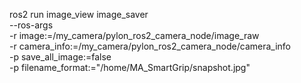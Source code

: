 ros2 run image_view image_saver \
  --ros-args \
  -r image:=/my_camera/pylon_ros2_camera_node/image_raw \
  -r camera_info:=/my_camera/pylon_ros2_camera_node/camera_info \
  -p save_all_image:=false \
  -p filename_format:="/home/MA_SmartGrip/snapshot.jpg"
